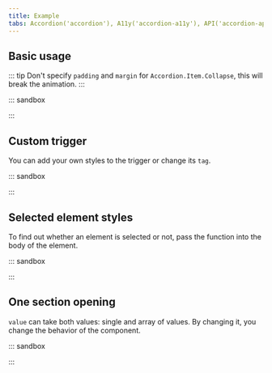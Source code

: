 ```yaml
---
title: Example
tabs: Accordion('accordion'), A11y('accordion-a11y'), API('accordion-api'), Example('accordion-code'), Changelog('accordion-changelog')
---
```


## Basic usage

::: tip
Don't specify `padding` and `margin` for `Accordion.Item.Collapse`, this will break the animation.
:::

::: sandbox

<script lang="tsx">
import React, { useState } from 'react';
import Accordion from '@semcore/ui/accordion';
import { Text } from '@semcore/ui/typography';
import { Flex, Box } from '@semcore/ui/flex-box';

const Demo = () => {
  const [value, onChange] = useState([0]);

  return (
    <Accordion value={value} onChange={(value) => onChange(value)}>
      {[...new Array(3)].map((_, index) => (
        <Accordion.Item value={index} key={index} disabled={index === 2}>
          <Accordion.Item.Toggle p='8px 12px'>
            <Flex alignItems='center'>
              <Accordion.Item.Chevron color='gray-500' mr={2} />
              <Text size={200} color='gray-800' tag='h3' my={0}>{`Section ${index + 1}`}</Text>
            </Flex>
          </Accordion.Item.Toggle>
          <Accordion.Item.Collapse>
            <Box p='12px 32px'>{`Hello Section ${index + 1}`}</Box>
          </Accordion.Item.Collapse>
        </Accordion.Item>
      ))}
    </Accordion>
  );
};


</script>

:::

## Custom trigger

You can add your own styles to the trigger or change its `tag`.

::: sandbox

<script lang="tsx">
import React from 'react';
import Accordion from '@semcore/ui/accordion';
import Link from '@semcore/ui/link';
import { Box } from '@semcore/ui/flex-box';

const Demo = () => (
  <Accordion>
    {[...new Array(3)].map((_, index) => (
      <Accordion.Item value={index} key={index}>
        <Accordion.Item.Toggle p='8px 12px' w='100%'>
          <Link size={200} href='#'>
            <Link.Addon>
              <Accordion.Item.Chevron />
            </Link.Addon>
            <Link.Text tag='h3' my={0} inline>{`Section ${index + 1}`}</Link.Text>
          </Link>
        </Accordion.Item.Toggle>
        <Accordion.Item.Collapse>
          <Box p='12px 32px'>{`Hello Section ${index + 1}`}</Box>
        </Accordion.Item.Collapse>
      </Accordion.Item>
    ))}
  </Accordion>
);

</script>

:::

## Selected element styles

To find out whether an element is selected or not, pass the function into the body of the element.

::: sandbox

<script lang="tsx">
import React from 'react';
import Accordion from '@semcore/ui/accordion';
import { Text } from '@semcore/ui/typography';
import { Box } from '@semcore/ui/flex-box';

const styles = `
  .accordion-selected-toggle {
    background: #f4f5f9;
    text-align: left;
    margin-bottom: 1px;
    padding: 8px 12px;
    display: flex;
    align-items: center;
  }
  .accordion-selected-toggle:hover {
    background: #e0e1e9;
  }
`;

const Demo = () => (
  <>
    <style>{styles}</style>
    <Accordion>
      {[...new Array(3)].map((_, index) => (
        <Accordion.Item value={index} key={index}>
          {({ selected }) => (
            <>
              <Accordion.Item.Toggle
                className='accordion-selected-toggle'
                style={{ background: selected ? '#e0e1e9' : '' }}
              >
                <Accordion.Item.Chevron color='gray-500' mr={2} />
                <Text size={200} color='gray-800' tag='h3' my={0}>{`Section ${index + 1}`}</Text>
              </Accordion.Item.Toggle>
              <Accordion.Item.Collapse>
                <Box p='12px 32px'>{`Hello Section ${index + 1}`}</Box>
              </Accordion.Item.Collapse>
            </>
          )}
        </Accordion.Item>
      ))}
    </Accordion>
  </>
);


</script>

:::

## One section opening

`value` can take both values: single and array of values. By changing it, you change the behavior of the component.

::: sandbox

<script lang="tsx">
import React, { useState } from 'react';
import Accordion from '@semcore/ui/accordion';
import { Text } from '@semcore/ui/typography';
import { Box, Flex } from '@semcore/ui/flex-box';

const Demo = () => {
  const [value, onChange] = useState(null); // or []
  return (
    <Accordion value={value} onChange={onChange}>
      {[...new Array(3)].map((_, index) => (
        <Accordion.Item value={index} key={index} disabled={index === 2}>
          <Accordion.Item.Toggle p='8px 12px'>
            <Flex alignItems='center'>
              <Accordion.Item.Chevron color='gray-500' mr={2} />
              <Text size={200} color='gray-800' tag='h3' my={0}>{`Section ${index + 1}`}</Text>
            </Flex>
          </Accordion.Item.Toggle>
          <Accordion.Item.Collapse>
            <Box p='12px 32px'>{`Hello Section ${index + 1}`}</Box>
          </Accordion.Item.Collapse>
        </Accordion.Item>
      ))}
    </Accordion>
  );
};

</script>

:::
